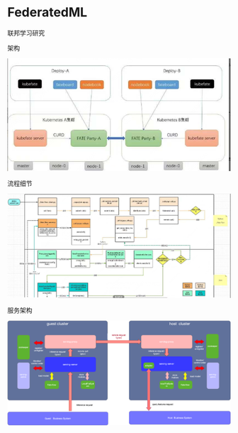 # FederatedML
联邦学习研究


架构

 <img src="架构.png">


流程细节

 <img src="流程.png">


服务架构

<img src="服务架构.png">
